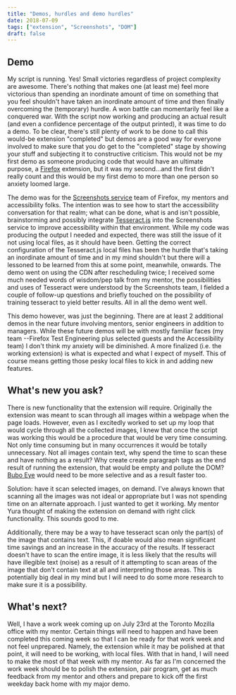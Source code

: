 ```yaml
---
title: "Demos, hurdles and demo hurdles"
date: 2018-07-09
tags: ["extension", "Screenshots", "DOM"]
draft: false
---
```


## Demo

My script is running. Yes! Small victories regardless of project complexity are awesome. There's nothing that makes one (at least me) feel more victorious than spending an inordinate amount of time on something that you feel shouldn't have taken an inordinate amount of time and then finally overcoming the (temporary) hurdle. A won battle can momentarily feel like a conquered war. With the script now working and producing an actual result (and even a confidence percentage of the output printed), it was time to do a demo. To be clear, there's still plenty of work to be done to call this would-be extension "completed" but demos are a good way for everyone involved to make sure that you do get to the "completed" stage by showing your stuff and subjecting it to constructive criticism.  This would not be my first demo as someone producing code that would have an ultimate purpose, a [Firefox](https://www.mozilla.org/en-US/firefox/) extension, but it was my second...and the first didn't really count and this would be my first demo to more than one person so anxiety loomed large.

The demo was for the [Screenshots service](https://support.mozilla.org/en-US/kb/firefox-screenshots) team of Firefox, my mentors and accessibility folks. The intention was to see how to start the accessibility conversation for that realm; what can be done, what is and isn't possible, brainstorming and possibly integrate [Tesseract.js](https://github.com/naptha/tesseract.js) into the Screenshots service to improve accessibility within that environment. While my code was producing the output I needed and expected, there was still the issue of it not using local files, as it should have been. Getting the correct configuration of the Tesseract.js local files has been the hurdle that's taking an inordinate amount of time and in my mind shouldn't but there will a lessoned to be learned from this at some point, meanwhile, onwards. The demo went on using the CDN after rescheduling twice; I received some much needed words of wisdom/pep talk from my mentor, the possibilities and uses of Tesseract were understood by the Screenshots team, I fielded a couple of follow-up questions and briefly touched on the possibility of training tesseract to yield better results. All in all the demo went well.

This demo however, was just the beginning. There are at least 2 additional demos in the near future involving mentors, senior engineers in addition to managers. While these future demos will be with mostly familiar faces (my team --Firefox Test Engineering plus selected guests and the Accessibility team) I don't think my anxiety will be diminished. A more finalized (i.e. the working extension) is what is expected and what I expect of myself. This of course means getting those pesky local files to kick in and adding new features.

## What's new you ask?

There is new functionality that the extension will require. Originally the extension was meant to scan through all images within a webpage when the page loads. However, even as I excitedly worked to set up my loop that would cycle through all the collected images, I knew that once the script was working this would be a procedure that would be very time consuming. Not only time consuming but in many occurrences it would be totally unnecessary. Not all images contain text, why spend the time to scan these and have nothing as a result? Why create create paragraph tags as the end result of running the extension, that would be empty and pollute the DOM? [Bubo Eye](https://github.com/mozilla/Bubo-Eye) would need to be more selective and as a result faster too.

Solution: have it scan selected images, on demand. I've always known that scanning all the images was not ideal or appropriate but I was not spending time on an alternate approach. I just wanted to get it working. My mentor Yura thought of making the extension on demand with right click functionality. This sounds good to me.

Additionally, there may be a way to have tesseract scan only the part(s) of the image that contains text. This, if doable would also mean significant time savings and an increase in the accuracy of the results. If tesseract doesn't have to scan the entire image, it is less likely that the results will have illegible text (noise) as a result of it attempting to scan areas of the image that don't contain text at all and interpreting those areas. This is potentially big deal in my mind but I will need to do some more research to make sure it is a possibility.

## What's next?

Well, I have a work week coming up on July 23rd at the Toronto Mozilla office with my mentor. Certain things will need to happen and have been completed this coming week so that I can be ready for that work week and not feel unprepared. Namely, the extension while it may be polished at that point, it will need to be working, with local files. With that in hand, I will need to make the most of that week with my mentor. As far as I'm concerned the work week should be to polish the extension, pair program, get as much feedback from my mentor and others and prepare to kick off the first weekday back home with my major demo.
